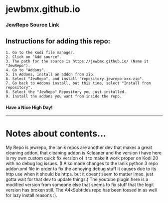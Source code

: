 # jewbmx.github.io
### JewRepo Source Link

## Instructions for adding this repo:

    1. Go to the Kodi file manager.
    2. Click on "Add source".
    3. The path for the source is https://jewbmx.github.io/ (Name it "JewRepo").
    4. Go to "Addons".
    5. In Addons, install an addon from zip. 
    6. Select "JewRepo", and install "repository.jewrepo-xxx.zip".
    7. Go back to Addons install, but this time, select "Install from repository".
    8. Select the "JewRepo" Repository you just installed.
    9. Install the addons you want from inside the repo.

#### Have a Nice High Day!

________________________________________________________________________________________________

# Notes about contents...
My Repo is jewrepo, the lanik repos are another dev that makes a great cleaning addon, that cleaning addon is Kcleaner and the version i have here is my own custom quick fix version of it to make it work proper on Kodi 20 with no debug log issues. (I Also made changes to the lanik python 3 repo addon.xml file in order to fix the annoying debug stuff it causes due to its http use when it should be https. but it doesnt seem to matter lmao. just gotta wait for that dev to update things.) The youtube plugin here is a modified version from someone else that seems to fix stuff that the legit version has broken still. The A4kSubtitles repo has been tossed in as well for lazy install reasons :).
